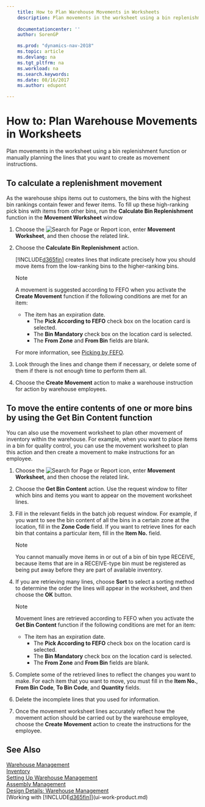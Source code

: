 ```yaml
---
    title: How to Plan Warehouse Movements in Worksheets 
    description: Plan movements in the worksheet using a bin replenishment function or manually planning the lines that you want to create as movement instructions.
    
    documentationcenter: ''
    author: SorenGP

    ms.prod: "dynamics-nav-2018"
    ms.topic: article
    ms.devlang: na
    ms.tgt_pltfrm: na
    ms.workload: na
    ms.search.keywords:
    ms.date: 08/16/2017
    ms.author: edupont

---
```

# How to: Plan Warehouse Movements in Worksheets
Plan movements in the worksheet using a bin replenishment function or manually planning the lines that you want to create as movement instructions.  

## To calculate a replenishment movement  
As the warehouse ships items out to customers, the bins with the highest bin rankings contain fewer and fewer items. To fill up these high-ranking pick bins with items from other bins, run the **Calculate Bin Replenishment** function in the **Movement Worksheet** window

1. Choose the ![Search for Page or Report](media/ui-search/search_small.png "Search for Page or Report icon") icon, enter **Movement Worksheet**, and then choose the related link.  
2. Choose the **Calculate Bin Replenishment** action.  

   [!INCLUDE[d365fin](includes/d365fin_md.md)] creates lines that indicate precisely how you should move items from the low-ranking bins to the higher-ranking bins.  

   > [!NOTE]
   >  A movement is suggested according to FEFO when you activate the **Create Movement** function if the following conditions are met for an item:  
   > 
   > - The item has an expiration date.  
   >   -   The **Pick According to FEFO** check box on the location card is selected.  
   >   -   The **Bin Mandatory** check box on the location card is selected.  
   >   -   The **From Zone** and **From Bin** fields are blank.  

   For more information, see [Picking by FEFO](warehouse-picking-by-fefo.md).  

3. Look through the lines and change them if necessary, or delete some of them if there is not enough time to perform them all.  
4. Choose the **Create Movement** action to make a warehouse instruction for action by warehouse employees.  

## To move the entire contents of one or more bins by using the Get Bin Content function  
You can also use the movement worksheet to plan other movement of inventory within the warehouse. For example, when you want to place items in a bin for quality control, you can use the movement worksheet to plan this action and then create a movement to make instructions for an employee.  

1. Choose the ![Search for Page or Report](media/ui-search/search_small.png "Search for Page or Report icon") icon, enter **Movement Worksheet**, and then choose the related link.  
2. Choose the **Get Bin Content** action. Use the request window to filter which bins and items you want to appear on the movement worksheet lines.  
3. Fill in the relevant fields in the batch job request window. For example, if you want to see the bin content of all the bins in a certain zone at the location, fill in the **Zone Code** field. If you want to retrieve lines for each bin that contains a particular item, fill in the **Item No.** field.  

   > [!NOTE]  
   >  You cannot manually move items in or out of a bin of bin type RECEIVE, because items that are in a RECEIVE-type bin must be registered as being put away before they are part of available inventory.  

4. If you are retrieving many lines, choose **Sort** to select a sorting method to determine the order the lines will appear in the worksheet, and then choose the **OK** button.  

   > [!NOTE]
   >  Movement lines are retrieved according to FEFO when you activate the **Get Bin Content** function if the following conditions are met for an item:  
   > 
   > - The item has an expiration date.  
   >   -   The **Pick According to FEFO** check box on the location card is selected.  
   >   -   The **Bin Mandatory** check box on the location card is selected.  
   >   -   The **From Zone** and **From Bin** fields are blank.  

5. Complete some of the retrieved lines to reflect the changes you want to make. For each item that you want to move, you must fill in the **Item No.**, **From Bin Code**, **To Bin Code**, and **Quantity** fields.  
6. Delete the incomplete lines that you used for information.  
7. Once the movement worksheet lines accurately reflect how the movement action should be carried out by the warehouse employee, choose the **Create Movement** action to create the instructions for the employee.  

## See Also  
[Warehouse Management](warehouse-manage-warehouse.md)  
[Inventory](inventory-manage-inventory.md)  
[Setting Up Warehouse Management](warehouse-setup-warehouse.md)     
[Assembly Management](assembly-assemble-items.md)    
[Design Details: Warehouse Management](design-details-warehouse-management.md)  
[Working with [!INCLUDE[d365fin](includes/d365fin_md.md)]](ui-work-product.md)
